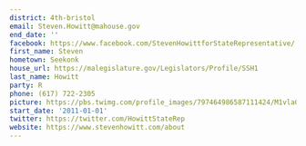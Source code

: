 ```yaml
---
district: 4th-bristol
email: Steven.Howitt@mahouse.gov
end_date: ''
facebook: https://www.facebook.com/StevenHowittforStateRepresentative/
first_name: Steven
hometown: Seekonk
house_url: https://malegislature.gov/Legislators/Profile/SSH1
last_name: Howitt
party: R
phone: (617) 722-2305
picture: https://pbs.twimg.com/profile_images/797464986587111424/M1vlaGx7_400x400.jpg
start_date: '2011-01-01'
twitter: https://twitter.com/HowittStateRep
website: https://www.stevenhowitt.com/about
---
```

